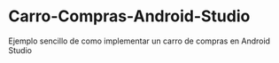 # Carro-Compras-Android-Studio
Ejemplo sencillo de como implementar un carro de compras en Android Studio
